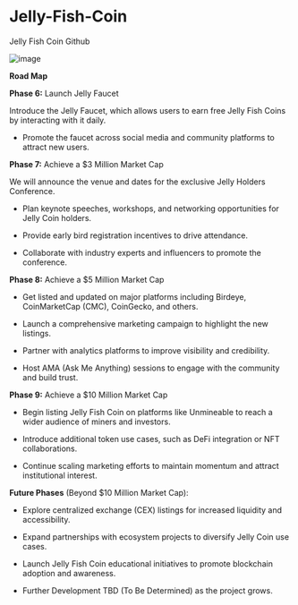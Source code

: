 # Jelly-Fish-Coin
Jelly Fish Coin Github

![image](https://github.com/user-attachments/assets/7fba723b-9701-43f3-af2e-8d08b8bc1501)


**Road Map**

**Phase 6:** Launch Jelly Faucet

Introduce the Jelly Faucet, which allows users to earn free Jelly Fish Coins by interacting with it daily.

- Promote the faucet across social media and community platforms to attract new users.

**Phase 7:** Achieve a $3 Million Market Cap

We will announce the venue and dates for the exclusive Jelly Holders Conference.

- Plan keynote speeches, workshops, and networking opportunities for Jelly Coin holders.

- Provide early bird registration incentives to drive attendance.

- Collaborate with industry experts and influencers to promote the conference.

**Phase 8:** Achieve a $5 Million Market Cap

- Get listed and updated on major platforms including Birdeye, CoinMarketCap (CMC), CoinGecko, and others.

- Launch a comprehensive marketing campaign to highlight the new listings.

- Partner with analytics platforms to improve visibility and credibility.

- Host AMA (Ask Me Anything) sessions to engage with the community and build trust.

**Phase 9:** Achieve a $10 Million Market Cap

- Begin listing Jelly Fish Coin on platforms like Unmineable to reach a wider audience of miners and investors.

- Introduce additional token use cases, such as DeFi integration or NFT collaborations.

- Continue scaling marketing efforts to maintain momentum and attract institutional interest.

**Future Phases** (Beyond $10 Million Market Cap):

- Explore centralized exchange (CEX) listings for increased liquidity and accessibility.

- Expand partnerships with ecosystem projects to diversify Jelly Coin use cases.

- Launch Jelly Fish Coin educational initiatives to promote blockchain adoption and awareness.

- Further Development TBD (To Be Determined) as the project grows.

